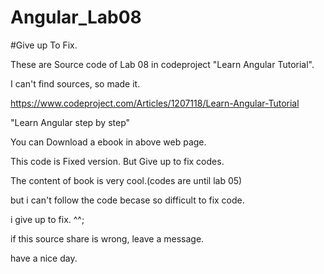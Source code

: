 # Angular_Lab08

#Give up To Fix.


These are Source code of Lab 08 in codeproject "Learn Angular Tutorial".

I can't find sources, so made it.

https://www.codeproject.com/Articles/1207118/Learn-Angular-Tutorial

"Learn Angular step by step"

You can Download a ebook in above web page.

This code is Fixed version.
But Give up to fix codes.

The content of book is very cool.(codes are until lab 05)

but i can't follow the code becase so difficult to fix code.

i give up to fix. ^^;

if this source share is wrong, leave a message.

have a nice day.
